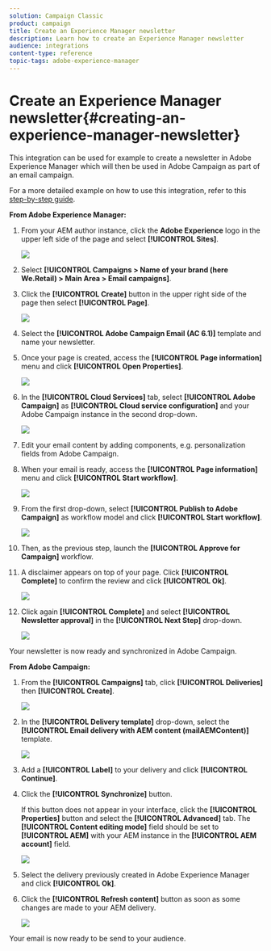 ```yaml
---
solution: Campaign Classic
product: campaign
title: Create an Experience Manager newsletter
description: Learn how to create an Experience Manager newsletter
audience: integrations
content-type: reference
topic-tags: adobe-experience-manager
---
```


# Create an Experience Manager newsletter{#creating-an-experience-manager-newsletter}

This integration can be used for example to create a newsletter in Adobe Experience Manager which will then be used in Adobe Campaign as part of an email campaign.

For a more detailed example on how to use this integration, refer to this [step-by-step guide](https://helpx.adobe.com/campaign/kb/acc-aem.html).

**From Adobe Experience Manager:**

1. From your AEM author instance, click the **Adobe Experience** logo in the upper left side of the page and select **[!UICONTROL Sites]**.

   ![](assets/aem_uc_1.png)

1. Select **[!UICONTROL Campaigns > Name of your brand (here We.Retail) > Main Area > Email campaigns]**.
1. Click the **[!UICONTROL Create]** button in the upper right side of the page then select **[!UICONTROL Page]**.

   ![](assets/aem_uc_2.png)

1. Select the **[!UICONTROL Adobe Campaign Email (AC 6.1)]** template and name your newsletter.
1. Once your page is created, access the **[!UICONTROL Page information]** menu and click **[!UICONTROL Open Properties]**.

   ![](assets/aem_uc_3.png)

1. In the **[!UICONTROL Cloud Services]** tab, select **[!UICONTROL Adobe Campaign]** as **[!UICONTROL Cloud service configuration]** and your Adobe Campaign instance in the second drop-down.

   ![](assets/aem_uc_4.png)

1. Edit your email content by adding components, e.g. personalization fields from Adobe Campaign.
1. When your email is ready, access the **[!UICONTROL Page information]** menu and click **[!UICONTROL Start workflow]**.

   ![](assets/aem_uc_5.png)

1. From the first drop-down, select **[!UICONTROL Publish to Adobe Campaign]** as workflow model and click **[!UICONTROL Start workflow]**.

   ![](assets/aem_uc_6.png)

1. Then, as the previous step, launch the **[!UICONTROL Approve for Campaign]** workflow.
1. A disclaimer appears on top of your page. Click **[!UICONTROL Complete]** to confirm the review and click **[!UICONTROL Ok]**.

   ![](assets/aem_uc_7.png)

1. Click again **[!UICONTROL Complete]** and select **[!UICONTROL Newsletter approval]** in the **[!UICONTROL Next Step]** drop-down.

   ![](assets/aem_uc_8.png)

Your newsletter is now ready and synchronized in Adobe Campaign.

**From Adobe Campaign:**

1. From the **[!UICONTROL Campaigns]** tab, click **[!UICONTROL Deliveries]** then **[!UICONTROL Create]**.

   ![](assets/aem_uc_9.png)

1. In the **[!UICONTROL Delivery template]** drop-down, select the **[!UICONTROL Email delivery with AEM content (mailAEMContent)]** template.

   ![](assets/aem_uc_10.png)

1. Add a **[!UICONTROL Label]** to your delivery and click **[!UICONTROL Continue]**.
1. Click the **[!UICONTROL Synchronize]** button.

   If this button does not appear in your interface, click the **[!UICONTROL Properties]** button and select the **[!UICONTROL Advanced]** tab. The **[!UICONTROL Content editing mode]** field should be set to **[!UICONTROL AEM]** with your AEM instance in the **[!UICONTROL AEM account]** field.

   ![](assets/aem_uc_11.png)

1. Select the delivery previously created in Adobe Experience Manager and click **[!UICONTROL Ok]**.
1. Click the **[!UICONTROL Refresh content]** button as soon as some changes are made to your AEM delivery.

   ![](assets/aem_uc_12.png)

Your email is now ready to be send to your audience.
